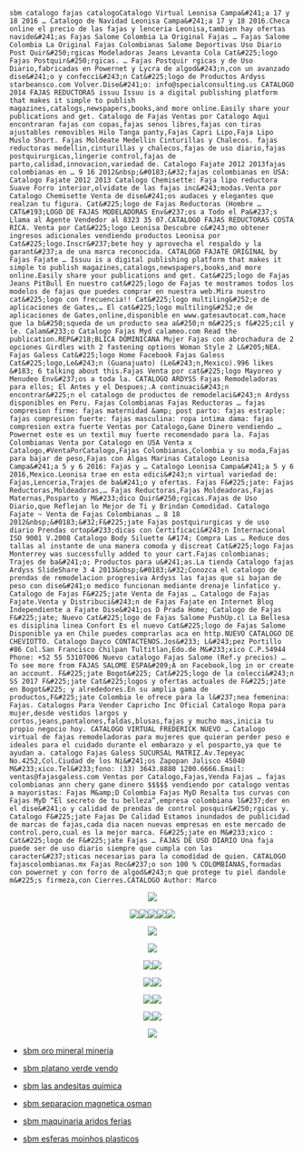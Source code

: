 
```
sbm catalogo fajas catalogoCatalogo Virtual Leonisa Campa&#241;a 17 y 18 2016 … Catalogo de Navidad Leonisa Campa&#241;a 17 y 18 2016.Checa online el precio de las fajas y lenceria Leonisa,tambien hay ofertas navide&#241;as Fajas Salome Colombia La Original Fajas … Fajas Salome Colombia La Original Fajas Colombianas Salome Deportivas Uso Diario Post Quir&#250;rgicas Modeladoras Jeans Levanta Cola Cat&#225;logo Fajas Postquir&#250;rgicas. … Fajas Postquir rgicas y de Uso Diario,fabricadas en Powernet y Lycra de algod&#243;n,con un avanzado dise&#241;o y confecci&#243;n Cat&#225;logo de Productos Ardyss starbeansco.com Volver.Dise&#241;o: info@specialconsulting.us CATALOGO 2014 FAJAS REDUCTORAS issuu Issuu is a digital publishing platform that makes it simple to publish magazines,catalogs,newspapers,books,and more online.Easily share your publications and get. Catalogo de Fajas Ventas por Catalogo Aqui encontraran fajas con copas,fajas senos libres,fajas con tiras ajustables removibles Hilo Tanga panty,Fajas Capri Lipo,Faja Lipo Muslo Short. Fajas Moldeate Medellin Cinturillas y Chalecos. fajas reductoras medellin,cinturillas y chalecos,fajas de uso diario,fajas postquirurgicas,lingerie control,fajas de parto,calidad,innovacion,variedad de. Catalogo Fajate 2012 2013fajas colombianas en … 9 16 2012&nbsp;&#0183;&#32;fajas colombianas en USA: Catalogo Fajate 2012 2013 Catalogo Chemisette: Faja lipo reductora Suave Forro interior,olvidate de las fajas inc&#243;modas.Venta por Catalogo Chemisette Venta de dise&#241;os audaces y elegantes que realzan tu figura. Cat&#225;logo de Fajas Reductoras (Hombre … CAT&#193;LOGO DE FAJAS MODELADORAS Env&#237;os a Todo el Pa&#237;s Llama al Agente Vendedor al 8323 35 07.CATALOGO FAJAS REDUCTORAS COSTA RICA. Venta por Cat&#225;logo Leonisa Descubre c&#243;mo obtener ingresos adicionales vendiendo productos Leonisa por Cat&#225;logo.Inscr&#237;bete hoy y aprovecha el respaldo y la garant&#237;a de una marca reconocida. CATALOGO FAJATE ORIGINAL by Fajas Fajate … Issuu is a digital publishing platform that makes it simple to publish magazines,catalogs,newspapers,books,and more online.Easily share your publications and get. Cat&#225;logo de Fajas Jeans PitBull En nuestro cat&#225;logo de Fajas te mostramos todos los modelos de fajas que puedes comprar en nuestra web.Mira nuestro cat&#225;logo con frecuencia!! Cat&#225;logo multiling&#252;e de aplicaciones de Gates,… El cat&#225;logo multiling&#252;e de aplicaciones de Gates,online,disponible en www.gatesautocat.com,hace que la b&#250;squeda de un producto sea a&#250;n m&#225;s f&#225;cil y le. Calam&#233;o Catalogo Fajas Myd calameo.com Read the publication.REP&#218;BLICA DOMINICANA Mujer Fajas con abrochadura de 2 opciones Girdles with 2 fastening options Woman Style 2 L&#205;NEA. Fajas Galess Cat&#225;logo Home Facebook Fajas Galess Cat&#225;logo,Le&#243;n (Guanajuato) (Le&#243;n,Mexico).996 likes &#183; 6 talking about this.Fajas Venta por cat&#225;logo Mayoreo y Menudeo Env&#237;os a toda la. CATALOGO ARDYSS Fajas Remodeladoras para ellos; El Antes y el Despues;.A continuaci&#243;n encontrar&#225;n el catalogo de productos de remodelaci&#243;n Ardyss disponibles en Peru. Fajas Colombianas Fajas Reductoras … fajas compresion firme: fajas maternidad &amp; post parto: fajas estraple: fajas compresion fuerte: fajas masculina: ropa intima dama: fajas compresion extra fuerte Ventas por Catalogo,Gane Dinero vendiendo … Powernet este es un textil muy fuerte recomendado para la. Fajas Colombianas Venta por Catalogo en USA Venta x Catalogo,#VentaPorCatalogo,Fajas Colombianas,Colombia y su moda,Fajas para bajar de peso,Fajas con Algas Marinas Catalogo Leonisa Campa&#241;a 5 y 6 2016: Fajas y … Catalogo Leonisa Campa&#241;a 5 y 6 2016,Mexico.Leonisa trae en esta edici&#243;n virtual variedad de: Fajas,Lenceria,Trajes de ba&#241;o y ofertas. Fajas F&#225;jate: Fajas Reductoras,Moldeadoras,… Fajas Reductoras,Fajas Moldeadoras,Fajas Maternas,Posparto y M&#233;dico Quir&#250;rgicas.Fajas de Uso Diario,que Reflejan lo Mejor de Ti y Brindan Comodidad. Catalogo Fajate ~ Venta de Fajas Colombianas … 8 18 2012&nbsp;&#0183;&#32;F&#225;jate Fajas postquirurgicas y de uso diario Prendas ortop&#233;dicas con Certificaci&#243;n Internacional ISO 9001 V.2008 Catalogo Body Siluette &#174; Compra Las … Reduce dos tallas al instante de una manera comoda y discreat Cat&#225;logo Fajas Monterrey was successfully added to your cart.Fajas colombianas; Trajes de ba&#241;o; Productos para u&#241;as.La tienda Catalogo fajas Ardyss SlideShare 3 4 2013&nbsp;&#0183;&#32;Conozca el catalogo de prendas de remodelacion progresiva Ardyss las fajas que si bajan de peso con dise&#241;o medico funcionan mediante drenaje linfatico y. Catalogo de Fajas F&#225;jate Venta de Fajas … Catalogo de Fajas Fajate.Venta y Distribuci&#243;n de Fajas Fajate en Internet Blog Independiente a Fajate Dise&#241;os D Prada Home; Catalogo de Fajas F&#225;jate; Nuevo Cat&#225;logo de Fajas Salome PushUp.cl La Bellesa es disiplina linea Confort Es el nuevo Cat&#225;logo de Fajas Salome Disponible ya en Chile puedes comprarlas aca en http.NUEVO CATALOGO DE CHEVIOTTO. Catalogo Dayco CONTACTENOS.Jos&#233; L&#243;pez Portillo #86 Col.San Francisco Chilpan Tultitlan,Edo.de M&#233;xico C.P.54944 Phone: +52 55 53107006 Nuevo catalogo Fajas Salome (Ref.y precios) … To see more from FAJAS SALOME ESPA&#209;A on Facebook,log in or create an account. F&#225;jate Bogot&#225; Cat&#225;logo de la colecci&#243;n SS 2017 F&#225;jate Cat&#225;logos y ofertas actuales de F&#225;jate en Bogot&#225; y alrededores.En su amplia gama de productos,F&#225;jate Colombia le ofrece para la l&#237;nea femenina: Fajas. Catalogos Para Vender Capricho Inc Oficial Catalogo Ropa para mujer,desde vestidos largos y cortos,jeans,pantalones,faldas,blusas,fajas y mucho mas,inicia tu propio negocio hoy. CATALOGO VIRTUAL FREDERICK NUEVO … Catalogo virtual de fajas remodeladoras para mujeres que quieran perder peso e ideales para el cuidado durante el embarazo y el posparto,ya que te ayudan a. catalogo Fajas Galess SUCURSAL MATRIZ.Av.Tepeyac No.4252,Col.Ciudad de los Ni&#241;os Zapopan Jalisco 45040 M&#233;xico.Tel&#233;fono: (33) 3643.8880 1200.6666.Email: ventas@fajasgaless.com Ventas por Catalogo,Fajas,Venda Fajas … fajas colombianas ann chery gane dinero $$$$$ vendiendo por catalogo ventas a mayoristas: Fajas M&amp;D Colombia Fajas MyD Resalta tus curvas con Fajas MyD “El secreto de tu belleza”,empresa colombiana l&#237;der en el dise&#241;o y calidad de prendas de control posquir&#250;rgicas y. Catalogo F&#225;jate Fajas De Calidad Estamos inundados de publicidad de marcas de fajas,cada dia nacen nuevas empresas en este mercado de control.pero,cual es la mejor marca. F&#225;jate en M&#233;xico : Cat&#225;logo de F&#225;jate Fajas … FAJAS DE USO DIARIO Una faja puede ser de uso diario siempre que cumpla con las caracter&#237;sticas necesarias para la comodidad de quien. CATALOGO fajascolombianas.mx Fajas Roc&#237;o son 100 % COLOMBIANAS,formadas con powernet y con forro de algod&#243;n que protege tu piel dandole m&#225;s firmeza,con Cierres.CATALOGO Author: Marco 
```

<div align="center">

<a href="https://es-crusher.shibang-china.com/github&k=sbm+catalogo+fajas+catalogo"><img src="https://static.shibang-china.com/es/crusher/logo.jpg"></a>

<a href="https://es-crusher.shibang-china.com/github&k=sbm+catalogo+fajas+catalogo"><img src="https://static.shibang-china.com/es/crusher/index.jpg"></a><a href="https://es-crusher.shibang-china.com/material.htmlgithub&k=sbm+catalogo+fajas+catalogo"><img src="https://static.shibang-china.com/es/crusher/material.jpg"></a><a href="https://es-crusher.shibang-china.com/application.htmlgithub&k=sbm+catalogo+fajas+catalogo"><img src="https://static.shibang-china.com/es/crusher/application.jpg"></a><a href="https://es-crusher.shibang-china.com/aboutus.htmlgithub&k=sbm+catalogo+fajas+catalogo"><img src="https://static.shibang-china.com/es/crusher/aboutus.jpg"></a><a href="https://es-crusher.shibang-china.com/contact.htmlgithub&k=sbm+catalogo+fajas+catalogo"><img src="https://static.shibang-china.com/es/crusher/contact.jpg"></a>

<a href="https://es-crusher.shibang-china.com/github&k=sbm+catalogo+fajas+catalogo"><img src="https://static.shibang-china.com/es/crusher/banner.jpg"></a>

<a href="https://swt.shibang-china.com/github&k=sbm+catalogo+fajas+catalogo"><img src="https://static.shibang-china.com/es/crusher/text.jpg"></a>

<a href="https://swt.shibang-china.com/github&k=sbm+catalogo+fajas+catalogo"><img src="https://static.shibang-china.com/es/crusher/chat.jpg"></a><a href="https://es-crusher.shibang-china.com/contact.htmlgithub&k=sbm+catalogo+fajas+catalogo"><img src="https://static.shibang-china.com/es/crusher/message.jpg"></a>

<a href="https://es-crusher.shibang-china.com/products/pe.htmlgithub&k=sbm+catalogo+fajas+catalogo"><img src="https://static.shibang-china.com/es/crusher/pe.jpg"></a><a href="https://es-crusher.shibang-china.com/products/pf.htmlgithub&k=sbm+catalogo+fajas+catalogo"><img src="https://static.shibang-china.com/es/crusher/pf.jpg"></a>

<a href="https://es-crusher.shibang-china.com/products/hpt.htmlgithub&k=sbm+catalogo+fajas+catalogo"><img src="https://static.shibang-china.com/es/crusher/hpt.jpg"></a><a href="https://es-crusher.shibang-china.com/products/vsi.htmlgithub&k=sbm+catalogo+fajas+catalogo"><img src="https://static.shibang-china.com/es/crusher/vsi.jpg"></a>

<a href="https://es-crusher.shibang-china.com/products/klv.htmlgithub&k=sbm+catalogo+fajas+catalogo"><img src="https://static.shibang-china.com/es/crusher/klv.jpg"></a><a href="https://es-crusher.shibang-china.com/products/portable.htmlgithub&k=sbm+catalogo+fajas+catalogo"><img src="https://static.shibang-china.com/es/crusher/portable.jpg"></a>

<a href="https://swt.shibang-china.com/github&k=sbm+catalogo+fajas+catalogo"><img src="https://static.shibang-china.com/es/crusher/case.jpg"></a>

</div>


* [sbm oro mineral mineria](sbm%20oro%20mineral%20mineria.md)

* [sbm platano verde vendo](sbm%20platano%20verde%20vendo.md)

* [sbm las andesitas quimica](sbm%20las%20andesitas%20quimica.md)

* [sbm separacion magnetica osman](sbm%20separacion%20magnetica%20osman.md)

* [sbm maquinaria aridos ferias](sbm%20maquinaria%20aridos%20ferias.md)

* [sbm esferas moinhos plasticos](sbm%20esferas%20moinhos%20plasticos.md)